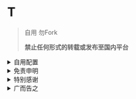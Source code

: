 # T

>自用 勿Fork
>
> **禁止任何形式的转载或发布至国内平台**

   
<details>
  <summary>自用配置</summary>


## <a href="https://github.com/clash-verge-rev/clash-verge-rev"><img src="https://github.com/clash-verge-rev/clash-verge-rev/raw/main/src/assets/image/logo.png"  width="25" height="25"></a> Clash


### Clash Premium 内核

* [CFW 配置](https://github.com/Repcz/Tool/raw/X/Clash/Premium/CFW.yaml)
* [CFW 预处理配置](https://github.com/Repcz/Tool/raw/X/Clash/Premium/CFW_parser.yaml)
* [订阅转换配置 | 流媒体自动配置](https://github.com/Repcz/Tool/raw/X/Clash/Premium/Online_Full_Auto.ini)
* [订阅转换配置 | 流媒体手动配置](https://github.com/Repcz/Tool/raw/X/Clash/Premium/Online_Full_NoAuto.ini)

### Clash Meta 内核

* [Clash Verge 配置 | 适配1个机场](https://github.com/Repcz/Tool/raw/X/Clash/Meta/ClashVerge.yaml)
* [Clash Verge 配置 | 适配2个机场](https://github.com/Repcz/Tool/raw/X/Clash/Meta/ClashVerge_②.yaml)
* [Clash Verge 配置 | 适配3个机场](https://github.com/Repcz/Tool/raw/X/Clash/Meta/ClashVerge_③.yaml)
* [订阅转换配置 | 流媒体自动配置](https://github.com/Repcz/Tool/raw/X/Clash/Meta/Online_Full_Auto.ini)
* [订阅转换配置 | 流媒体手动配置](https://github.com/Repcz/Tool/raw/X/Clash/Meta/Online_Full_NoAuto.ini)
* [使用方法](https://repcz.github.io/Tool/#/clash/doc)

### Clash 规则

* [自用规则库](https://repcz.github.io/Tool/#/clash/rules)

## <a href="https://apps.apple.com/us/app/egern/id1616105820"><img src="https://raw.githubusercontent.com/Repcz/Tool/X/Egern/Photo/logo.PNG"  width="25" height="25"></a> Egern


* [自用配置](https://github.com/Repcz/Tool/raw/X/Egern/Egern.yaml)
* [使用方法](https://repcz.github.io/Tool/#/egern/doc)
* [自用规则库](https://repcz.github.io/Tool/#/egern/rules)
* [blackmatrix7规则库](https://github.com/Repcz/EgernRules)

## <a href="https://apps.apple.com/app/id1373567447"><img src="https://raw.githubusercontent.com/Repcz/Tool/X/Loon/Photo/logo.PNG"  width="25" height="25"></a> Loon



* [自用配置](https://github.com/Repcz/Tool/raw/X/Loon/Loon.conf)
* [使用方法](https://repcz.github.io/Tool/#/loon/doc)
* [自用规则库](https://repcz.github.io/Tool/#/loon/rules)

## <a href="https://apps.apple.com/app/id1443988620"><img src="https://raw.githubusercontent.com/Repcz/Tool/X/QuantumultX/Photo/logo.PNG"  width="25" height="25"></a> QuantumultX


* [自用配置](https://github.com/Repcz/Tool/raw/X/QuantumultX/QuantumultX.conf)
* [自用配置 | 进阶](https://github.com/Repcz/Tool/raw/X/QuantumultX/QuantumultX_Pro.conf)
* [自用配置 | tvOS](https://github.com/Repcz/Tool/raw/X/QuantumultX/QuantumultX_tvOS.conf)
* [使用方法](https://repcz.github.io/Tool/#/quantumutx/doc)
* [自用规则库](https://repcz.github.io/Tool/#/quantumutx/rules)

## <a href="https://apps.apple.com/app/id932747118"><img src="https://raw.githubusercontent.com/Repcz/Tool/X/Shadowrocket/Photo/logo.PNG"  width="25" height="25"></a> Shadowrocket

* [自用配置](https://github.com/Repcz/Tool/raw/X/Shadowrocket/Shadowrocket.conf)
* [使用方法](https://repcz.github.io/Tool/#/shadowrocket/doc)
* [自用规则库](https://repcz.github.io/Tool/#/shadowrocket/rules)

## <a href="https://apps.apple.com/app/id1596063349"><img src="https://raw.githubusercontent.com/Repcz/Tool/X/Stash/Photo/logo.PNG"  width="25" height="25"></a> Stash



* [自用配置](https://github.com/Repcz/Tool/raw/X/Stash/Stash.yaml)
* [自用配置 | 轻量](https://github.com/Repcz/Tool/raw/X/Stash/Stash_lite.yaml)
* [使用方法](https://repcz.github.io/Tool/#/stash/doc)
* [自用规则库](https://repcz.github.io/Tool/#/stash/rules)

## <a href="https://github.com/getsurfboard/surfboard/releases/latest"><img src="https://raw.githubusercontent.com/Repcz/Tool/X/Surfboard/Photo/logo.png"  width="25" height="25"></a> Surfboard


* [自用配置](https://github.com/Repcz/Tool/raw/X/Surfboard/Surfboard.conf)
* [订阅转换配置 | 自动配置](https://github.com/Repcz/Tool/raw/X/Surfboard/Online_Full_Auto.ini)
* [订阅转换配置 | 手动配置](https://github.com/Repcz/Tool/raw/X/Surfboard/Online_Full_NoAuto.ini)
* [使用方法](https://repcz.github.io/Tool/#/surfboard/doc)


## <a href="https://apps.apple.com/app/id1442620678"><img src="https://raw.githubusercontent.com/Repcz/Tool/X/Surge/Photo/logo.PNG"  width="25" height="25"></a> Surge



* [自用配置](https://github.com/Repcz/Tool/raw/X/Surge/Surge.conf)
* [使用方法](https://repcz.github.io/Tool/#/surge/doc)
* [自用规则库](https://repcz.github.io/Tool/#/surge/rules)



</details>

<details>
  <summary>免责申明</summary>
   


* 本项目涉及的脚本仅用于资源共享和学习研究，不能保证其合法性，准确性，完整性和有效性，请根据情况自行判断.

* 间接使用该项目的任何用户，包括但不限于建立VPS或在某些行为违反国家/地区法律或相关法规的情况下进行传播, 本项目对于由此引起的任何隐私泄漏或其他后果概不负责.

* 请勿将本项目的任何内容用于商业或非法目的，否则后果自负.

* 如果任何单位或个人认为该项目的脚本可能涉嫌侵犯其权利，则应及时通知并提供身份证明，所有权证明，我们将在收到认证文件后删除相关脚本.

* 对任何脚本问题概不负责，包括但不限于由任何脚本错误导致的任何损失或损害.

* 您必须在下载后的24小时内从计算机或手机中完全删除以上内容.

* 任何以任何方式查看此项目的人或直接或间接使用该项目的使用者都应仔细阅读此声明。保留随时更改或补充此免责声明的权利。一旦使用并复制了该项目的任何文件，则视为您已接受此免责声明.

</details>


<details>
  <summary>特别感谢</summary>
  

排名不分先后,如有遗漏请提醒补充：

- [@ACL4SSR](https://github.com/ACL4SSR/ACL4SSR)
- [@Anti-AD](https://github.com/privacy-protection-tools/anti-AD)
- [@App2smile](https://github.com/app2smile/rules)
- [@Blackmatrix7](https://github.com/blackmatrix7/ios_rule_script)
- [@Chavyleung](https://github.com/chavyleung)
- [@Coldvvater](https://github.com/Coldvvater)
- [@ConnersHua](https://github.com/ConnersHua/RuleGo/tree/master)
- [@chengkongyiban](https://github.com/chengkongyiban)
- [@deezertidal](https://github.com/deezertidal)
- [@ddgksf2013](https://github.com/ddgksf2013/)
- [@DivineEngine](https://github.com/DivineEngine)
- [@dler-io](https://github.com/dler-io/Rules)
- [@docsifyjs](https://github.com/docsifyjs)
- [@fmz200](https://github.com/fmz200)
- [@GetSomeCats](https://github.com/getsomecat)
- [@Hackl0us](https://github.com/Hackl0us)
- [@iKeLee](https://gitlab.com/lodepuly/vpn_tool)
- [@id77](https://github.com/id77)
- [@I-am-R-E](https://github.com/I-am-R-E)
- [@Jard1n](https://github.com/Jard1n)
- [@Keywos](https://github.com/Keywos)
- [@KOP-XIAO](https://github.com/KOP-XIAO)
- [@Koolson](https://github.com/Koolson)
- [@limbopro](https://github.com/limbopro/Adblock4limbo)
- [@Loyalsoldier](https://github.com/Loyalsoldier)
- [@Maasea](https://github.com/Maasea/)
- [@Masaiki](https://github.com/Masaiki/GeoIP2-CN)
- [@missuo](https://github.com/missuo/ASN-China)
- [@MisakaFxxk](https://github.com/MisakaFxxk/MisakaF_Subconverter)
- [@NobyDa](https://github.com/NobyDa)
- [@Orz-3](https://github.com/Orz-3)
- [@Peng-YM](https://github.com/Peng-YM)
- [@Qure](https://github.com/Koolson/Qure)
- [@RuCu6](https://github.com/RuCu6/QuanX)
- [@ScriptHub](https://github.com/Script-Hub-Org/Script-Hub)
- [@Semporia](https://github.com/Semporia)
- [@soffchen](https://github.com/soffchen/GeoIP2-CN)
- [@tindy2013](https://github.com/tindy2013)
- [@VirgilClyne](https://github.com/VirgilClyne)
- [@zqzess](https://github.com/zqzess/rule_for_quantumultX)
- [@zZPiglet](https://github.com/zZPiglet/Task/tree/master)
- [@ZenmoFeiShi](https://github.com/ZenmoFeiShi)
- [不良林](https://bulianglin.com/)

 </details>

<details>
  <summary>广而告之</summary>


### [Flower CLoud](https://flowercloud.net/aff.php?aff=5145)
 - 流媒体解锁 | 冷门国家
 - IEPL 专线 SS & Trojan 节点
 - 实验性 0.2x 倍率节点
 - [每月优惠](https://t.me/flower_cloud/288)
 - 套餐如下：

![flowerclod](https://raw.githubusercontent.com/Repcz/Tool/X/docs/aff/FlowerCloud.png)

### [Academy City Airport](https://www.aca.best/#/register?code=J9Vf5lbX)
 - 流媒体解锁 | 冷门国家 | 家宽节点
 - 公网中转 SS 节点
 - 0.2x 倍率节点 | Emby 0.01x倍率节点 | 3x 家宽节点
 - 送 MisakaF 合作 Emby
 - 套餐如下：

![aca](https://raw.githubusercontent.com/Repcz/Tool/X/docs/aff/ACA.png)

### [私房菜](https://cos.cat/ui/#/register?code=pwP8wJIq)
 - 流媒体解锁 | 冷门国家
 - 公网中转 SS 节点 | 优化直连 VLess、Hysteria2 节点 | IPLC 专线 SS 节点
 - 直连低倍率节点 | 低倍率 卢森堡 下载节点 | 高倍率专线
 - 送 卷毛鼠 合作 Emby
 - 套餐如下：

![sfc](https://raw.githubusercontent.com/Repcz/Tool/X/docs/aff/SFC.PNG)


### [XQC Retard](https://www.xqc.best/#/register?code=zwB37FuC)
 - [Academy City Airport](https://www.aca.best/#/register?code=J9Vf5lbX) 家的公益机场
 - Vless Reality xtls-rprx-vision 协议
 - 目前 0 元购
 - 支持 Shadowrocket、V2ray/Xray、sing-box、mihomo(Clash Meta)

 </details>
